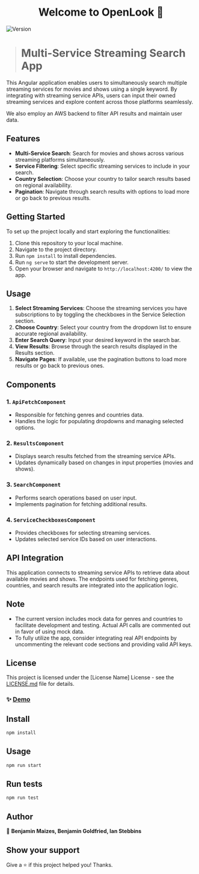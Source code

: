 <h1 align="center">Welcome to OpenLook 👋</h1>
<p>
  <img alt="Version" src="https://img.shields.io/badge/version-0.0.0-blue.svg?cacheSeconds=2592000" />
</p>

> # Multi-Service Streaming Search App

This Angular application enables users to simultaneously search multiple streaming services for movies and shows using a single keyword. By integrating with streaming service APIs, users can input their owned streaming services and explore content across those platforms seamlessly.

We also employ an AWS backend to filter API results and maintain user data. 

## Features

- **Multi-Service Search**: Search for movies and shows across various streaming platforms simultaneously.
- **Service Filtering**: Select specific streaming services to include in your search.
- **Country Selection**: Choose your country to tailor search results based on regional availability.
- **Pagination**: Navigate through search results with options to load more or go back to previous results.

## Getting Started

To set up the project locally and start exploring the functionalities:

1. Clone this repository to your local machine.
2. Navigate to the project directory.
3. Run `npm install` to install dependencies.
4. Run `ng serve` to start the development server.
5. Open your browser and navigate to `http://localhost:4200/` to view the app.

## Usage

1. **Select Streaming Services**: Choose the streaming services you have subscriptions to by toggling the checkboxes in the Service Selection section.
2. **Choose Country**: Select your country from the dropdown list to ensure accurate regional availability.
3. **Enter Search Query**: Input your desired keyword in the search bar.
4. **View Results**: Browse through the search results displayed in the Results section.
5. **Navigate Pages**: If available, use the pagination buttons to load more results or go back to previous ones.

## Components

### 1. `ApiFetchComponent`

- Responsible for fetching genres and countries data.
- Handles the logic for populating dropdowns and managing selected options.

### 2. `ResultsComponent`

- Displays search results fetched from the streaming service APIs.
- Updates dynamically based on changes in input properties (movies and shows).

### 3. `SearchComponent`

- Performs search operations based on user input.
- Implements pagination for fetching additional results.

### 4. `ServiceCheckboxesComponent`

- Provides checkboxes for selecting streaming services.
- Updates selected service IDs based on user interactions.

## API Integration

This application connects to streaming service APIs to retrieve data about available movies and shows. The endpoints used for fetching genres, countries, and search results are integrated into the application logic.

## Note

- The current version includes mock data for genres and countries to facilitate development and testing. Actual API calls are commented out in favor of using mock data.
- To fully utilize the app, consider integrating real API endpoints by uncommenting the relevant code sections and providing valid API keys.

## License

This project is licensed under the [License Name] License - see the [LICENSE.md](LICENSE.md) file for details.
### ✨ [Demo](https://www.benmaizes.com/OpenLook)

## Install

```sh
npm install
```

## Usage

```sh
npm run start
```

## Run tests

```sh
npm run test
```

## Author

👤 **Benjamin Maizes, Benjamin Goldfried, Ian Stebbins**

<!-- * Website: benmaizes.com
* Github: [@bmaizes](https://github.com/bmaizes) 
* LinkedIn: [@Benjamin-Maizes](https://linkedin.com/in/Benjamin-Maizes) -->

## Show your support

Give a ⭐️ if this project helped you! Thanks. 

